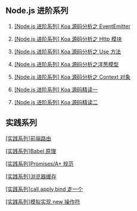 ## Node.js 进阶系列

1.  [[Node.js 进阶系列] Koa 源码分析之 EventEmitter](https://github.com/webfansplz/article/issues/7)

2.  [[Node.js 进阶系列] Koa 源码分析之 Http 模块](https://github.com/webfansplz/article/issues/8)

3.  [[Node.js 进阶系列] Koa 源码分析之 Use 方法](https://github.com/webfansplz/article/issues/9)

4.  [[Node.js 进阶系列] Koa 源码分析之洋葱模型 ](https://github.com/webfansplz/article/issues/10)

5.  [[Node.js 进阶系列] Koa 源码分析之 Context 对象](https://github.com/webfansplz/article/issues/11)

6.  [[Node.js 进阶系列] Koa 源码精读一](https://github.com/webfansplz/article/issues/12)

7.  [[Node.js 进阶系列] Koa 源码精读二](https://github.com/webfansplz/article/issues/13)

## 实践系列

[[实践系列]前端路由](https://github.com/webfansplz/article/issues/1)

[[实践系列]Babel 原理](https://github.com/webfansplz/article/issues/2)

[[实践系列]Promises/A+ 规范](https://github.com/webfansplz/article/issues/3)

[[实践系列]浏览器缓存](https://github.com/webfansplz/article/issues/4)

[[实践系列]call,apply,bind 走一个](https://github.com/webfansplz/article/issues/5)

[[实践系列]模拟实现 new 操作符](https://github.com/webfansplz/article/issues/6)
